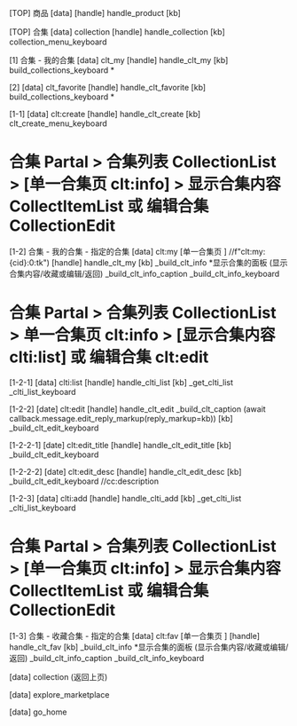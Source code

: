 [TOP] 商品
[data]
[handle] handle_product
[kb]

[TOP] 合集
[data] collection
[handle] handle_collection
[kb] collection_menu_keyboard

[1] 合集 - 我的合集
[data] clt_my
[handle] handle_clt_my
[kb] build_collections_keyboard *

[2]
[data] clt_favorite
[handle] handle_clt_favorite
[kb] build_collections_keyboard *

[1-1]
[data] clt:create
[handle] handle_clt_create
[kb] clt_create_menu_keyboard


# 合集 Partal > 合集列表 CollectionList > [单一合集页 clt:info] > 显示合集内容 CollectItemList 或 编辑合集 CollectionEdit
[1-2]  合集 - 我的合集 - 指定的合集
[data] clt:my [单一合集页 ]   //f"clt:my:{cid}:0:tk")
[handle] handle_clt_my
[kb] _build_clt_info *显示合集的面板 (显示合集内容/收藏或编辑/返回)
        _build_clt_info_caption
        _build_clt_info_keyboard

# 合集 Partal > 合集列表 CollectionList > 单一合集页 clt:info > [显示合集内容 clti:list] 或 编辑合集 clt:edit
[1-2-1]
    [data] clti:list
    [handle] handle_clti_list
    [kb] 
    _get_clti_list
    _clti_list_keyboard

[1-2-2]
    [date] clt:edit
    [handle] handle_clt_edit 
    _build_clt_caption
    (await callback.message.edit_reply_markup(reply_markup=kb))
    [kb] _build_clt_edit_keyboard

[1-2-2-1]
    [date] clt:edit_title
    [handle] handle_clt_edit_title
    [kb] _build_clt_edit_keyboard

[1-2-2-2]
    [date] clt:edit_desc
    [handle] handle_clt_edit_desc
    [kb] _build_clt_edit_keyboard
//cc:description

[1-2-3]
    [data] clti:add
    [handle] handle_clti_add
    [kb] 
    _get_clti_list
    _clti_list_keyboard

# 合集 Partal > 合集列表 CollectionList > [单一合集页 clt:info] > 显示合集内容 CollectItemList 或 编辑合集 CollectionEdit
[1-3] 合集 - 收藏合集 - 指定的合集
[data] clt:fav [单一合集页 ]
[handle] handle_clt_fav
[kb] _build_clt_info *显示合集的面板 (显示合集内容/收藏或编辑/返回)
        _build_clt_info_caption
        _build_clt_info_keyboard



[data] collection (返回上页)

[data] explore_marketplace

[data] go_home
